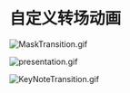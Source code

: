 
# 自定义转场动画

![MaskTransition.gif](http://upload-images.jianshu.io/upload_images/979175-892bf952aadbca62.gif?imageMogr2/auto-orient/strip)

![presentation.gif](http://upload-images.jianshu.io/upload_images/979175-ec93c70d4a2286ba.gif?imageMogr2/auto-orient/strip)

![KeyNoteTransition.gif](http://upload-images.jianshu.io/upload_images/979175-88ae5bb5b9bae5e4.gif?imageMogr2/auto-orient/strip)

